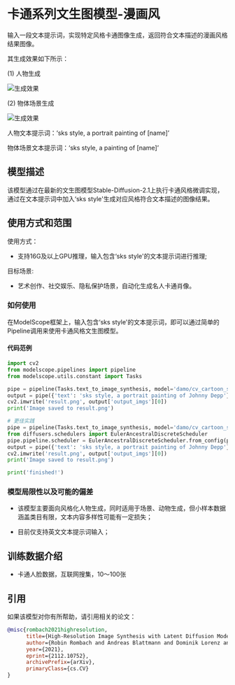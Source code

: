 
# 卡通系列文生图模型-漫画风

输入一段文本提示词，实现特定风格卡通图像生成，返回符合文本描述的漫画风格结果图像。

其生成效果如下所示：

(1) 人物生成

![生成效果](description/demo.png)

(2) 物体场景生成

![生成效果](description/demo1.png)

人物文本提示词：‘sks style, a portrait painting of [name]’

物体场景文本提示词：‘sks style, a painting of [name]’


## 模型描述

该模型通过在最新的文生图模型Stable-Diffusion-2.1上执行卡通风格微调实现，通过在文本提示词中加入‘sks style'生成对应风格符合文本描述的图像结果。


## 使用方式和范围

使用方式：
- 支持16G及以上GPU推理，输入包含‘sks style'的文本提示词进行推理;

目标场景:
- 艺术创作、社交娱乐、隐私保护场景，自动化生成名人卡通肖像。

### 如何使用

在ModelScope框架上，输入包含‘sks style'的文本提示词，即可以通过简单的Pipeline调用来使用卡通风格文生图模型。

#### 代码范例
```python
import cv2
from modelscope.pipelines import pipeline
from modelscope.utils.constant import Tasks

pipe = pipeline(Tasks.text_to_image_synthesis, model='damo/cv_cartoon_stable_diffusion_illustration', model_revision='v1.0.0')
output = pipe({'text': 'sks style, a portrait painting of Johnny Depp'})
cv2.imwrite('result.png', output['output_imgs'][0])
print('Image saved to result.png')

# 更佳实践
pipe = pipeline(Tasks.text_to_image_synthesis, model='damo/cv_cartoon_stable_diffusion_illustration', model_revision='v1.0.0')
from diffusers.schedulers import EulerAncestralDiscreteScheduler
pipe.pipeline.scheduler = EulerAncestralDiscreteScheduler.from_config(pipe.pipeline.scheduler.config)
output = pipe({'text': 'sks style, a portrait painting of Johnny Depp'})
cv2.imwrite('result.png', output['output_imgs'][0])
print('Image saved to result.png')

print('finished!')

```

### 模型局限性以及可能的偏差

- 该模型主要面向风格化人物生成，同时适用于场景、动物生成，但小样本数据涵盖类目有限，文本内容多样性可能有一定损失；

- 目前仅支持英文文本提示词输入；

## 训练数据介绍

- 卡通人脸数据，互联网搜集，10～100张


## 引用
如果该模型对你有所帮助，请引用相关的论文：

```BibTeX
@misc{rombach2021highresolution,
      title={High-Resolution Image Synthesis with Latent Diffusion Models}, 
      author={Robin Rombach and Andreas Blattmann and Dominik Lorenz and Patrick Esser and Björn Ommer},
      year={2021},
      eprint={2112.10752},
      archivePrefix={arXiv},
      primaryClass={cs.CV}
}
```
